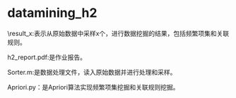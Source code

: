 # datamining_h2

\result_x\:表示从原始数据中采样x个，进行数据挖掘的结果，包括频繁项集和关联规则。

h2_report.pdf:是作业报告。

Sorter.m:是数据处理文件，读入原始数据并进行处理和采样。

Apriori.py：是Apriori算法实现频繁项集挖掘和关联规则挖掘。
